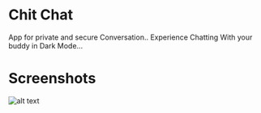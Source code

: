 # Chit Chat

App for private and secure Conversation..
Experience Chatting With your buddy in Dark Mode...
# Screenshots
![alt text](http://articles404.pythonanywhere.com/Media/Media/Screenshot_2020-05-19-20-37-38_50.png) 
